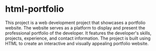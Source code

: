 # html-portfolio
This project is a web development project that showcases a portfolio website. The website serves as a platform to display and present the professional portfolio of the developer. It features the developer's skills, projects, experience, and contact information. The project is built using HTML to create an interactive and visually appealing portfolio website.
